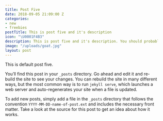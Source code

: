 ```yaml
---
title: Post Five
date: 2018-09-05 21:09:00 Z
categories:
- new
- freebies
postTitle: This is post five and it's description
icon: "\U0001F4B3"
description: This is post five and it's description. You should probably delete this.
image: "/uploads/goat.jpg"
layout: post
---
```


This is default post five.

You’ll find this post in your `_posts` directory. Go ahead and edit it and re-build the site to see your changes. You can rebuild the site in many different ways, but the most common way is to run `jekyll serve`, which launches a web server and auto-regenerates your site when a file is updated.

To add new posts, simply add a file in the `_posts` directory that follows the convention `YYYY-MM-DD-name-of-post.ext` and includes the necessary front matter. Take a look at the source for this post to get an idea about how it works.
